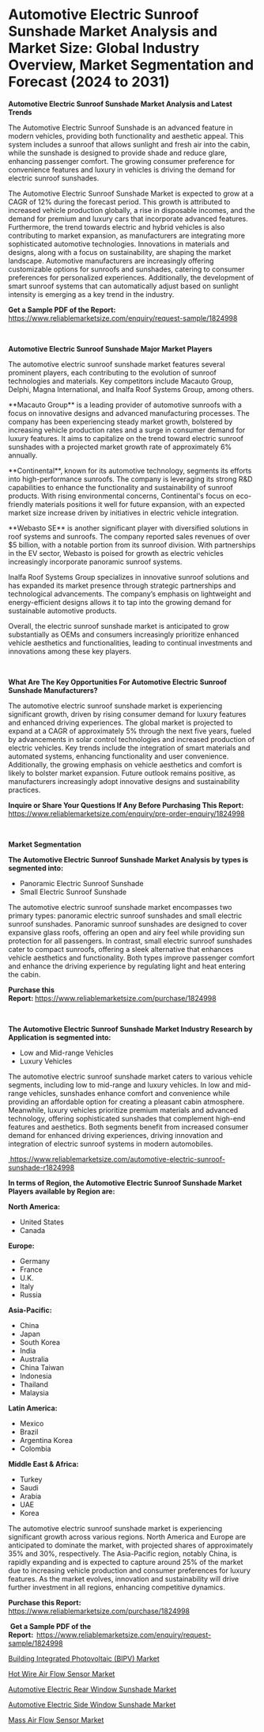 <p><h1>Automotive Electric Sunroof Sunshade Market Analysis and Market Size: Global Industry Overview, Market Segmentation and Forecast (2024 to 2031)</h1></p><p><strong>Automotive Electric Sunroof Sunshade Market Analysis and Latest Trends</strong></p>
<p><p>The Automotive Electric Sunroof Sunshade is an advanced feature in modern vehicles, providing both functionality and aesthetic appeal. This system includes a sunroof that allows sunlight and fresh air into the cabin, while the sunshade is designed to provide shade and reduce glare, enhancing passenger comfort. The growing consumer preference for convenience features and luxury in vehicles is driving the demand for electric sunroof sunshades.</p><p>The Automotive Electric Sunroof Sunshade Market is expected to grow at a CAGR of 12% during the forecast period. This growth is attributed to increased vehicle production globally, a rise in disposable incomes, and the demand for premium and luxury cars that incorporate advanced features. Furthermore, the trend towards electric and hybrid vehicles is also contributing to market expansion, as manufacturers are integrating more sophisticated automotive technologies. Innovations in materials and designs, along with a focus on sustainability, are shaping the market landscape. Automotive manufacturers are increasingly offering customizable options for sunroofs and sunshades, catering to consumer preferences for personalized experiences. Additionally, the development of smart sunroof systems that can automatically adjust based on sunlight intensity is emerging as a key trend in the industry.</p></p>
<p><strong>Get a Sample PDF of the Report:&nbsp;</strong> <a href="https://www.reliablemarketsize.com/enquiry/request-sample/1824998?utm_campaign=1103&utm_medium=2&utm_source=Github&utm_content=ia&utm_term=04112024&utm_id=automotive-electric-sunroof-sunshade">https://www.reliablemarketsize.com/enquiry/request-sample/1824998</a></p>
<p>&nbsp;</p>
<p><strong>Automotive Electric Sunroof Sunshade Major Market Players</strong></p>
<p><p>The automotive electric sunroof sunshade market features several prominent players, each contributing to the evolution of sunroof technologies and materials. Key competitors include Macauto Group, Delphi, Magna International, and Inalfa Roof Systems Group, among others.</p><p>**Macauto Group** is a leading provider of automotive sunroofs with a focus on innovative designs and advanced manufacturing processes. The company has been experiencing steady market growth, bolstered by increasing vehicle production rates and a surge in consumer demand for luxury features. It aims to capitalize on the trend toward electric sunroof sunshades with a projected market growth rate of approximately 6% annually.</p><p>**Continental**, known for its automotive technology, segments its efforts into high-performance sunroofs. The company is leveraging its strong R&D capabilities to enhance the functionality and sustainability of sunroof products. With rising environmental concerns, Continental's focus on eco-friendly materials positions it well for future expansion, with an expected market size increase driven by initiatives in electric vehicle integration.</p><p>**Webasto SE** is another significant player with diversified solutions in roof systems and sunroofs. The company reported sales revenues of over $5 billion, with a notable portion from its sunroof division. With partnerships in the EV sector, Webasto is poised for growth as electric vehicles increasingly incorporate panoramic sunroof systems.</p><p>Inalfa Roof Systems Group specializes in innovative sunroof solutions and has expanded its market presence through strategic partnerships and technological advancements. The company’s emphasis on lightweight and energy-efficient designs allows it to tap into the growing demand for sustainable automotive products.</p><p>Overall, the electric sunroof sunshade market is anticipated to grow substantially as OEMs and consumers increasingly prioritize enhanced vehicle aesthetics and functionalities, leading to continual investments and innovations among these key players.</p></p>
<p>&nbsp;</p>
<p><strong>What Are The Key Opportunities For Automotive Electric Sunroof Sunshade Manufacturers?</strong></p>
<p><p>The automotive electric sunroof sunshade market is experiencing significant growth, driven by rising consumer demand for luxury features and enhanced driving experiences. The global market is projected to expand at a CAGR of approximately 5% through the next five years, fueled by advancements in solar control technologies and increased production of electric vehicles. Key trends include the integration of smart materials and automated systems, enhancing functionality and user convenience. Additionally, the growing emphasis on vehicle aesthetics and comfort is likely to bolster market expansion. Future outlook remains positive, as manufacturers increasingly adopt innovative designs and sustainability practices.</p></p>
<p><strong>Inquire or Share Your Questions If Any Before Purchasing This Report:</strong> <a href="https://www.reliablemarketsize.com/enquiry/pre-order-enquiry/1824998?utm_campaign=1103&utm_medium=2&utm_source=Github&utm_content=ia&utm_term=04112024&utm_id=automotive-electric-sunroof-sunshade">https://www.reliablemarketsize.com/enquiry/pre-order-enquiry/1824998</a></p>
<p>&nbsp;</p>
<p><strong>Market Segmentation</strong></p>
<p><strong>The Automotive Electric Sunroof Sunshade Market Analysis by types is segmented into:</strong></p>
<p><ul><li>Panoramic Electric Sunroof Sunshade</li><li>Small Electric Sunroof Sunshade</li></ul></p>
<p><p>The automotive electric sunroof sunshade market encompasses two primary types: panoramic electric sunroof sunshades and small electric sunroof sunshades. Panoramic sunroof sunshades are designed to cover expansive glass roofs, offering an open and airy feel while providing sun protection for all passengers. In contrast, small electric sunroof sunshades cater to compact sunroofs, offering a sleek alternative that enhances vehicle aesthetics and functionality. Both types improve passenger comfort and enhance the driving experience by regulating light and heat entering the cabin.</p></p>
<p><strong>Purchase this Report:&nbsp;</strong><a href="https://www.reliablemarketsize.com/purchase/1824998?utm_campaign=1103&utm_medium=2&utm_source=Github&utm_content=ia&utm_term=04112024&utm_id=automotive-electric-sunroof-sunshade">https://www.reliablemarketsize.com/purchase/1824998</a></p>
<p>&nbsp;</p>
<p><strong>The Automotive Electric Sunroof Sunshade Market Industry Research by Application is segmented into:</strong></p>
<p><ul><li>Low and Mid-range Vehicles</li><li>Luxury Vehicles</li></ul></p>
<p><p>The automotive electric sunroof sunshade market caters to various vehicle segments, including low to mid-range and luxury vehicles. In low and mid-range vehicles, sunshades enhance comfort and convenience while providing an affordable option for creating a pleasant cabin atmosphere. Meanwhile, luxury vehicles prioritize premium materials and advanced technology, offering sophisticated sunshades that complement high-end features and aesthetics. Both segments benefit from increased consumer demand for enhanced driving experiences, driving innovation and integration of electric sunroof systems in modern automobiles.</p></p>
<p><a href="https://www.reliablemarketsize.com/automotive-electric-sunroof-sunshade-r1824998?utm_campaign=1103&utm_medium=2&utm_source=Github&utm_content=ia&utm_term=04112024&utm_id=automotive-electric-sunroof-sunshade">&nbsp;https://www.reliablemarketsize.com/automotive-electric-sunroof-sunshade-r1824998</a></p>
<p><strong>In terms of Region, the Automotive Electric Sunroof Sunshade Market Players available by Region are:</strong></p>
<p>
    <p> <strong> North America: </strong>
        <ul>
            <li>United States</li>
            <li>Canada</li>
        </ul>
        </p> 
    <p> <strong> Europe: </strong>
        <ul>
            <li>Germany</li>
            <li>France</li>
            <li>U.K.</li>
            <li>Italy</li>
            <li>Russia</li>
        </ul>
        </p> 
    <p> <strong> Asia-Pacific: </strong>
        <ul>
            <li>China</li>
            <li>Japan</li>
            <li>South Korea</li>
            <li>India</li>
            <li>Australia</li>
            <li>China Taiwan</li>
            <li>Indonesia</li>
            <li>Thailand</li>
            <li>Malaysia</li>
        </ul>
        </p> 
    <p> <strong> Latin America: </strong>
        <ul>
            <li>Mexico</li>
            <li>Brazil</li>
            <li>Argentina Korea</li>
            <li>Colombia</li>
        </ul>
        </p> 
    <p> <strong> Middle East & Africa: </strong>
        <ul>
            <li>Turkey</li>
            <li>Saudi</li>
            <li>Arabia</li>
            <li>UAE</li>
            <li>Korea</li>
        </ul>
    </p>
    </p>
<p><p>The automotive electric sunroof sunshade market is experiencing significant growth across various regions. North America and Europe are anticipated to dominate the market, with projected shares of approximately 35% and 30%, respectively. The Asia-Pacific region, notably China, is rapidly expanding and is expected to capture around 25% of the market due to increasing vehicle production and consumer preferences for luxury features. As the market evolves, innovation and sustainability will drive further investment in all regions, enhancing competitive dynamics.</p></p>
<p><strong>Purchase this Report: </strong><a href="https://www.reliablemarketsize.com/purchase/1824998?utm_campaign=1103&utm_medium=2&utm_source=Github&utm_content=ia&utm_term=04112024&utm_id=automotive-electric-sunroof-sunshade">https://www.reliablemarketsize.com/purchase/1824998</a></p>
<p>&nbsp;<strong>Get a Sample PDF of the Report:&nbsp;&nbsp;</strong><a href="https://www.reliablemarketsize.com/enquiry/request-sample/1824998?utm_campaign=1103&utm_medium=2&utm_source=Github&utm_content=ia&utm_term=04112024&utm_id=automotive-electric-sunroof-sunshade">https://www.reliablemarketsize.com/enquiry/request-sample/1824998</a></p>
<p><strong></strong></p>
<p><p><a href="https://www.linkedin.com/pulse/building-integrated-photovoltaic-bipv-market-opportunities-emerging-tiklf?utm_campaign=1103&utm_medium=2&utm_source=Github&utm_content=ia&utm_term=04112024&utm_id=automotive-electric-sunroof-sunshade">Building Integrated Photovoltaic (BIPV) Market</a></p><p><a href="https://www.linkedin.com/pulse/hot-wire-air-flow-sensor-market-segmentation-in-depth-analysis-u94hf?utm_campaign=1103&utm_medium=2&utm_source=Github&utm_content=ia&utm_term=04112024&utm_id=automotive-electric-sunroof-sunshade">Hot Wire Air Flow Sensor Market</a></p><p><a href="https://github.com/gdfhhhj/Market-Research-Report-List-6/blob/main/automotive-electric-rear-window-sunshade-market.md?utm_campaign=1103&utm_medium=2&utm_source=Github&utm_content=ia&utm_term=04112024&utm_id=automotive-electric-sunroof-sunshade">Automotive Electric Rear Window Sunshade Market</a></p><p><a href="https://github.com/chr1i1herth/Market-Research-Report-List-1/blob/main/automotive-electric-side-window-sunshade-market.md?utm_campaign=1103&utm_medium=2&utm_source=Github&utm_content=ia&utm_term=04112024&utm_id=automotive-electric-sunroof-sunshade">Automotive Electric Side Window Sunshade Market</a></p><p><a href="https://www.linkedin.com/pulse/mass-air-flow-sensor-market-trends-strategic-insights-2024-2031-3xzyf?utm_campaign=1103&utm_medium=2&utm_source=Github&utm_content=ia&utm_term=04112024&utm_id=automotive-electric-sunroof-sunshade">Mass Air Flow Sensor Market</a></p></p>